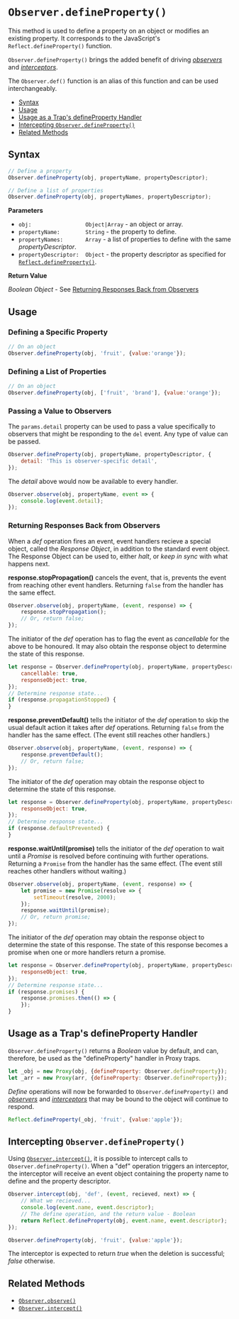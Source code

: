 # `Observer.defineProperty()`

This method is used to define a property on an object or modifies an existing property. It corresponds to the JavaScript's `Reflect.defineProperty()` function.

`Observer.defineProperty()` brings the added benefit of driving [*observers*](../api/observe.md) and [*interceptors*](../api/intercept.md).

The `Observer.def()` function is an alias of this function and can be used interchangeably.

+ [Syntax](#syntax)
+ [Usage](#usage)
+ [Usage as a Trap's defineProperty Handler](#usage-as-a-traps-defineproperty-handler)
+ [Intercepting `Observer.defineProperty()`](#Intercepting-observer.defineproperty)
+ [Related Methods](#related-methods)

## Syntax

```js
// Define a property
Observer.defineProperty(obj, propertyName, propertyDescriptor);

// Define a list of properties
Observer.defineProperty(obj, propertyNames, propertyDescriptor);
```

**Parameters**

+ `obj:                 Object|Array` - an object or array.
+ `propertyName:        String` - the property to define.
+ `propertyNames:       Array` - a list of properties to define with the same *propertyDescriptor*.
+ `propertyDescriptor:  Object` - the property descriptor as specified for [`Reflect.defineProperty()`](https://developer.mozilla.org/en-US/docs/Web/JavaScript/Reference/Global_Objects/Reflect).

**Return Value**

*Boolean*
*Object* - See [Returning Responses Back from Observers](#returning-responses-back-from-observers)

## Usage

### Defining a Specific Property

```js
// On an object
Observer.defineProperty(obj, 'fruit', {value:'orange'});
```

### Defining a List of Properties

```js
// On an object
Observer.defineProperty(obj, ['fruit', 'brand'], {value:'orange'});
```

### Passing a Value to Observers

The `params.detail` property can be used to pass a value specifically to observers that might be responding to the `del` event. Any type of value can be passed.

```js
Observer.defineProperty(obj, propertyName, propertyDescriptor, {
    detail: 'This is observer-specific detail',
});
```

The *detail* above would now be available to every handler.

```js
Observer.observe(obj, propertyName, event => {
    console.log(event.detail);
});
```

### Returning Responses Back from Observers

When a *def* operation fires an event, event handlers recieve a special object, called the *Response Object*, in addition to the standard event object. The Response Object can be used to, either *halt*, or *keep in sync* with what happens next.

**response.stopPropagation()** cancels the event, that is, prevents the event from reaching other event handlers. Returning `false` from the handler has the same effect. 

```js
Observer.observe(obj, propertyName, (event, response) => {
    response.stopPropagation();
    // Or, return false;
});
```

The initiator of the *def* operation has to flag the event as *cancellable* for the above to be honoured. It may also obtain the response object to determine the state of this response.

```js
let response = Observer.defineProperty(obj, propertyName, propertyDescriptor, {
    cancellable: true,
    responseObject: true,
});
// Determine response state...
if (response.propagationStopped) {
}
```

**response.preventDefault()** tells the initiator of the *def* operation to skip the usual default action it takes after *def* operations. Returning `false` from the handler has the same effect. (The event still reaches other handlers.)

```js
Observer.observe(obj, propertyName, (event, response) => {
    response.preventDefault();
    // Or, return false;
});
```

The initiator of the *def* operation may obtain the response object to determine the state of this response.

```js
let response = Observer.defineProperty(obj, propertyName, propertyDescriptor, {
    responseObject: true,
});
// Determine response state...
if (response.defaultPrevented) {
}
```

**response.waitUntil(promise)** tells the initiator of the *def* operation to wait until a *Promise* is resolved before continuing with further operations. Returning a `Promise` from the handler has the same effect. (The event still reaches other handlers without waiting.)

```js
Observer.observe(obj, propertyName, (event, response) => {
    let promise = new Promise(resolve => {
        setTimeout(resolve, 2000);
    });
    response.waitUntil(promise);
    // Or, return promise;
});
```

The initiator of the *def* operation may obtain the response object to determine the state of this response. The state of this response becomes a promise when one or more handlers return a promise.

```js
let response = Observer.defineProperty(obj, propertyName, propertyDescriptor, {
    responseObject: true,
});
// Determine response state...
if (response.promises) {
    response.promises.then(() => {
    });
}
```

## Usage as a Trap's defineProperty Handler

`Observer.defineProperty()` returns a *Boolean* value by default, and can, therefore, be used as the "defineProperty" handler in Proxy traps.

```js
let _obj = new Proxy(obj, {defineProperty: Observer.defineProperty});
let _arr = new Proxy(arr, {defineProperty: Observer.defineProperty});
```

*Define* operations will now be forwarded to `Observer.defineProperty()` and [*observers*](../api/observe.md) and [*interceptors*](../api/intercept.md) that may be bound to the object will continue to respond.

```js
Reflect.defineProperty(_obj, 'fruit', {value:'apple'});
```

## Intercepting `Observer.defineProperty()`

Using [`Observer.intercept()`](../api/intercept.md), it is possible to intercept calls to `Observer.defineProperty()`. When a "def" operation triggers an interceptor, the interceptor will receive an event object containing the property name to define and the property descriptor.

```js
Observer.intercept(obj, 'def', (event, recieved, next) => {
    // What we recieved...
    console.log(event.name, event.descriptor);
    // The define operation, and the return value - Boolean
    return Reflect.defineProperty(obj, event.name, event.descriptor);
});

Observer.defineProperty(obj, 'fruit', {value:'apple'});
```

The interceptor is expected to return *true* when the deletion is successful; *false* otherwise.

## Related Methods

+ [`Observer.observe()`](../api/observe.md)
+ [`Observer.intercept()`](../api/intercept.md)
